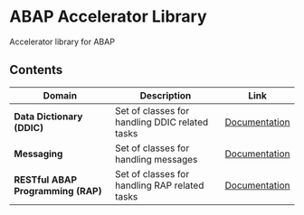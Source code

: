 # ABAP Accelerator Library
Accelerator library for ABAP

## Contents
Domain | Description | Link
--- | --- | ---
**Data Dictionary (DDIC)** | Set of classes for handling DDIC related tasks | [Documentation](src/yal_ddic/Documentation.md)
**Messaging** | Set of classes for handling messages | [Documentation](src/yal_messaging/Documentation.md)
**RESTful ABAP Programming (RAP)** | Set of classes for handling RAP related tasks | [Documentation](src/yal_rap/Documentation.md)
